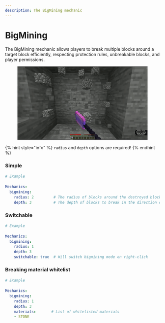 ```yaml
---
description: The BigMining mechanic
---
```


# BigMining

The BigMining mechanic allows players to break multiple blocks around a target block efficiently, respecting protection rules, unbreakable blocks, and player permissions.

<figure><img src="../.gitbook/assets/bigmining.gif" alt="" width="640"><figcaption></figcaption></figure>

{% hint style="info" %}
`radius` and `depth` options are required!
{% endhint %}

### Simple

```yaml
# Example

Mechanics:
  bigmining:
    radius: 2         # The radius of blocks around the destroyed block to break.
    depth: 3          # The depth of blocks to break in the direction of mining.
```

### Switchable

```yaml
# Example

Mechanics:
  bigmining:
    radius: 1
    depth: 3
    switchable: true  # Will switch bigmining mode on right-click
```

### Breaking material whitelist

```yaml
# Example

Mechanics:
  bigmining:
    radius: 1
    depth: 3
    materials:       # List of whitelisted materials
    - STONE
```

